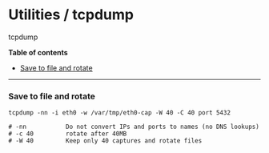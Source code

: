 # Utilities / tcpdump

tcpdump

**Table of contents**
* [Save to file and rotate](#save-to-file-and-rotate)

---

### Save to file and rotate

```
tcpdump -nn -i eth0 -w /var/tmp/eth0-cap -W 40 -C 40 port 5432

# -nn           Do not convert IPs and ports to names (no DNS lookups)
# -c 40         rotate after 40MB
# -W 40         Keep only 40 captures and rotate files
```
